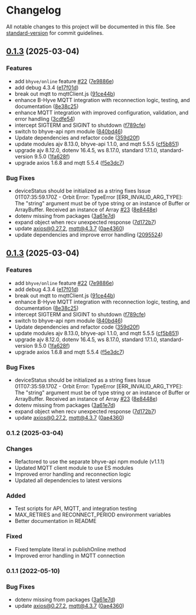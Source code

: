 # Changelog

All notable changes to this project will be documented in this file. See [standard-version](https://github.com/conventional-changelog/standard-version) for commit guidelines.

## [0.1.3](https://github.com/billchurch/bhyve-mqtt/compare/bhyve-mqtt-v0.1.2...bhyve-mqtt-v0.1.3) (2025-03-04)


### Features

* add `bhyve/online` feature [#22](https://github.com/billchurch/bhyve-mqtt/issues/22) ([7e9886e](https://github.com/billchurch/bhyve-mqtt/commit/7e9886e633b59764af2e0f69762969e5a4bcd3cc))
* add debug 4.3.4 ([e17f01d](https://github.com/billchurch/bhyve-mqtt/commit/e17f01d8ecd2e0cb022ed0bc6e0c11534dc98320))
* break out mqtt to mqttClient.js ([91ce44b](https://github.com/billchurch/bhyve-mqtt/commit/91ce44b7068f46be7c079496b900f0541899354d))
* enhance B-Hyve MQTT integration with reconnection logic, testing, and documentation ([8e38c25](https://github.com/billchurch/bhyve-mqtt/commit/8e38c25965fd5eb25ef787bf1163ff894c9ed47e))
* enhance MQTT integration with improved configuration, validation, and error handling ([3cdfe54](https://github.com/billchurch/bhyve-mqtt/commit/3cdfe543f969bf86da4cc6065049e978e72a8cea))
* intercept SIGTERM and SIGINT to shutdown ([f789cfe](https://github.com/billchurch/bhyve-mqtt/commit/f789cfe47e175eee4cc4fece34c6ee878b48ce5d))
* switch to bhyve-api npm module ([840bd46](https://github.com/billchurch/bhyve-mqtt/commit/840bd46b335f07452078f534d068b13905d43a97))
* Update dependencies and refactor code ([359d20f](https://github.com/billchurch/bhyve-mqtt/commit/359d20ffe579e89fe630367d35766c6a06809c00))
* update modules ajv 8.13.0, bhyve-api 1.1.0, and mqtt 5.5.5 ([cf5b851](https://github.com/billchurch/bhyve-mqtt/commit/cf5b851e9f1d9c86211498122d8a7a51f559f5b8))
* upgrade ajv 8.12.0, dotenv 16.4.5, ws 8.17.0, standard 17.1.0, standard-version 9.5.0 ([1fa628f](https://github.com/billchurch/bhyve-mqtt/commit/1fa628f60de3302e534529b8a8fa4fc5302664b2))
* upgrade axios 1.6.8 and mqtt 5.5.4 ([f5e3dc7](https://github.com/billchurch/bhyve-mqtt/commit/f5e3dc7fdd9193880f66b04e265a69889d96779f))


### Bug Fixes

* deviceStatus should be initialized as a string fixes Issue 01T07:35:59.170Z - Orbit Error: TypeError [ERR_INVALID_ARG_TYPE]: The "string" argument must be of type string or an instance of Buffer or ArrayBuffer. Received an instance of Array [#23](https://github.com/billchurch/bhyve-mqtt/issues/23) ([8e8448e](https://github.com/billchurch/bhyve-mqtt/commit/8e8448e7a3658200e62c75027cc038655b869595))
* dotenv missing from packages ([3a61e7d](https://github.com/billchurch/bhyve-mqtt/commit/3a61e7d54d946c9fe367571e05682d138a3b3452))
* expand object when recv unexpected response ([7d172b7](https://github.com/billchurch/bhyve-mqtt/commit/7d172b7deb09d9e9c9a0cc9cb61a8d00ae77ad51))
* update axios@0.27.2, mqtt@4.3.7 ([0ae4360](https://github.com/billchurch/bhyve-mqtt/commit/0ae436033c3f344aba2cacda9239a3ad074626be))
* update dependencies and improve error handling ([2095524](https://github.com/billchurch/bhyve-mqtt/commit/209552445e15cf463249e3fb25d96cbcebc2d8e6))

## [0.1.3](https://github.com/billchurch/bhyve-mqtt/compare/bhyve-mqtt-v0.1.2...bhyve-mqtt-v0.1.3) (2025-03-04)


### Features

* add `bhyve/online` feature [#22](https://github.com/billchurch/bhyve-mqtt/issues/22) ([7e9886e](https://github.com/billchurch/bhyve-mqtt/commit/7e9886e633b59764af2e0f69762969e5a4bcd3cc))
* add debug 4.3.4 ([e17f01d](https://github.com/billchurch/bhyve-mqtt/commit/e17f01d8ecd2e0cb022ed0bc6e0c11534dc98320))
* break out mqtt to mqttClient.js ([91ce44b](https://github.com/billchurch/bhyve-mqtt/commit/91ce44b7068f46be7c079496b900f0541899354d))
* enhance B-Hyve MQTT integration with reconnection logic, testing, and documentation ([8e38c25](https://github.com/billchurch/bhyve-mqtt/commit/8e38c25965fd5eb25ef787bf1163ff894c9ed47e))
* intercept SIGTERM and SIGINT to shutdown ([f789cfe](https://github.com/billchurch/bhyve-mqtt/commit/f789cfe47e175eee4cc4fece34c6ee878b48ce5d))
* switch to bhyve-api npm module ([840bd46](https://github.com/billchurch/bhyve-mqtt/commit/840bd46b335f07452078f534d068b13905d43a97))
* Update dependencies and refactor code ([359d20f](https://github.com/billchurch/bhyve-mqtt/commit/359d20ffe579e89fe630367d35766c6a06809c00))
* update modules ajv 8.13.0, bhyve-api 1.1.0, and mqtt 5.5.5 ([cf5b851](https://github.com/billchurch/bhyve-mqtt/commit/cf5b851e9f1d9c86211498122d8a7a51f559f5b8))
* upgrade ajv 8.12.0, dotenv 16.4.5, ws 8.17.0, standard 17.1.0, standard-version 9.5.0 ([1fa628f](https://github.com/billchurch/bhyve-mqtt/commit/1fa628f60de3302e534529b8a8fa4fc5302664b2))
* upgrade axios 1.6.8 and mqtt 5.5.4 ([f5e3dc7](https://github.com/billchurch/bhyve-mqtt/commit/f5e3dc7fdd9193880f66b04e265a69889d96779f))


### Bug Fixes

* deviceStatus should be initialized as a string fixes Issue 01T07:35:59.170Z - Orbit Error: TypeError [ERR_INVALID_ARG_TYPE]: The "string" argument must be of type string or an instance of Buffer or ArrayBuffer. Received an instance of Array [#23](https://github.com/billchurch/bhyve-mqtt/issues/23) ([8e8448e](https://github.com/billchurch/bhyve-mqtt/commit/8e8448e7a3658200e62c75027cc038655b869595))
* dotenv missing from packages ([3a61e7d](https://github.com/billchurch/bhyve-mqtt/commit/3a61e7d54d946c9fe367571e05682d138a3b3452))
* expand object when recv unexpected response ([7d172b7](https://github.com/billchurch/bhyve-mqtt/commit/7d172b7deb09d9e9c9a0cc9cb61a8d00ae77ad51))
* update axios@0.27.2, mqtt@4.3.7 ([0ae4360](https://github.com/billchurch/bhyve-mqtt/commit/0ae436033c3f344aba2cacda9239a3ad074626be))

### 0.1.2 (2025-03-04)

### Changes
- Refactored to use the separate bhyve-api npm module (v1.1.1)
- Updated MQTT client module to use ES modules
- Improved error handling and reconnection logic
- Updated all dependencies to latest versions

### Added
- Test scripts for API, MQTT, and integration testing
- MAX_RETRIES and RECONNECT_PERIOD environment variables
- Better documentation in README

### Fixed
- Fixed template literal in publishOnline method
- Improved error handling in MQTT connection

### 0.1.1 (2022-05-10)

### Bug Fixes

* dotenv missing from packages ([3a61e7d](https://gitlab.com/https://github.com/billchurch/bhyve-mqtt/commit/3a61e7d54d946c9fe367571e05682d138a3b3452))
* update axios@0.27.2, mqtt@4.3.7 ([0ae4360](https://gitlab.com/https://github.com/billchurch/bhyve-mqtt/commit/0ae436033c3f344aba2cacda9239a3ad074626be))
